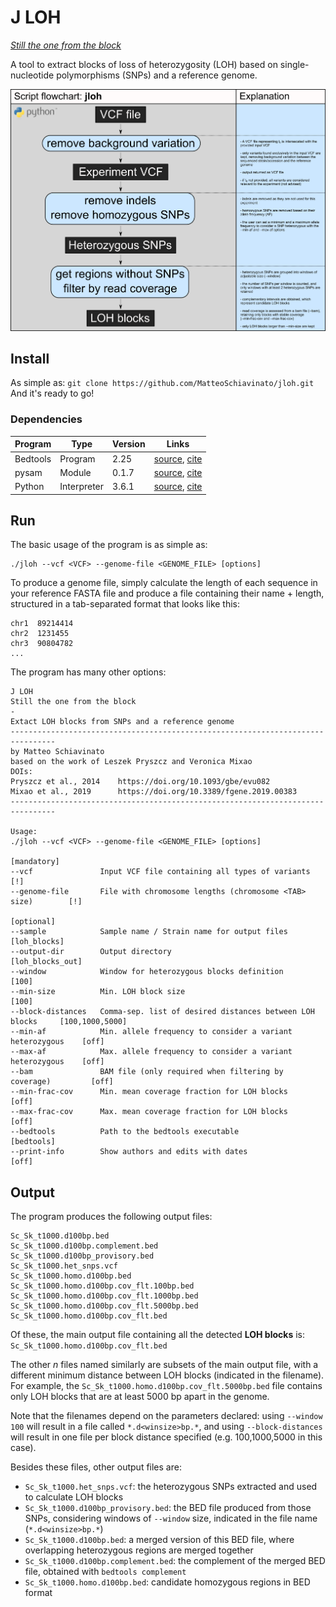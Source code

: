 # J LOH

*[Still the one from the block](https://www.youtube.com/watch?v=dly6p4Fu5TE)*

A tool to extract blocks of loss of heterozygosity (LOH) based on single-nucleotide polymorphisms (SNPs) and a reference genome.

![JLOH workflow](images/jloh_v1.png)

## Install

As simple as: `git clone https://github.com/MatteoSchiavinato/jloh.git`
And it's ready to go!

### Dependencies

| Program     | Type        | Version | Links      |
|-------------|-------------|---------|------------|
| Bedtools    | Program     | 2.25    | [source](https://bedtools.readthedocs.io/en/latest/), [cite](https://doi.org/10.1093/bioinformatics/btq033) |
| pysam       | Module      | 0.1.7   | [source](https://pypi.org/project/pysam/), [cite](https://github.com/pysam-developers/pysam) |
| Python      | Interpreter | 3.6.1   | [source](https://www.python.org/downloads/release/python-397/), [cite](http://citebay.com/how-to-cite/python/) |

## Run

The basic usage of the program is as simple as:

```
./jloh --vcf <VCF> --genome-file <GENOME_FILE> [options]
```

To produce a genome file, simply calculate the length of each sequence in your reference FASTA file and produce a file containing their name + length, structured in a tab-separated format that looks like this:

```
chr1  89214414
chr2  1231455
chr3  90804782
...
```

The program has many other options:

```
J LOH
Still the one from the block
-
Extact LOH blocks from SNPs and a reference genome
--------------------------------------------------------------------------------
by Matteo Schiavinato
based on the work of Leszek Pryszcz and Veronica Mixao
DOIs:
Pryszcz et al., 2014	https://doi.org/10.1093/gbe/evu082
Mixao et al., 2019		https://doi.org/10.3389/fgene.2019.00383
--------------------------------------------------------------------------------

Usage:
./jloh --vcf <VCF> --genome-file <GENOME_FILE> [options]

[mandatory]
--vcf               Input VCF file containing all types of variants             [!]
--genome-file       File with chromosome lengths (chromosome <TAB> size)        [!]

[optional]
--sample            Sample name / Strain name for output files                  [loh_blocks]
--output-dir        Output directory                                            [loh_blocks_out]
--window            Window for heterozygous blocks definition                   [100]
--min-size          Min. LOH block size                                         [100]
--block-distances   Comma-sep. list of desired distances between LOH blocks     [100,1000,5000]
--min-af            Min. allele frequency to consider a variant heterozygous    [off]
--max-af            Max. allele frequency to consider a variant heterozygous    [off]
--bam               BAM file (only required when filtering by coverage)         [off]
--min-frac-cov      Min. mean coverage fraction for LOH blocks                  [off]
--max-frac-cov      Max. mean coverage fraction for LOH blocks                  [off]
--bedtools          Path to the bedtools executable                             [bedtools]
--print-info        Show authors and edits with dates                           [off]
```

## Output

The program produces the following output files:

```
Sc_Sk_t1000.d100bp.bed
Sc_Sk_t1000.d100bp.complement.bed
Sc_Sk_t1000.d100bp_provisory.bed
Sc_Sk_t1000.het_snps.vcf
Sc_Sk_t1000.homo.d100bp.bed
Sc_Sk_t1000.homo.d100bp.cov_flt.100bp.bed
Sc_Sk_t1000.homo.d100bp.cov_flt.1000bp.bed
Sc_Sk_t1000.homo.d100bp.cov_flt.5000bp.bed
Sc_Sk_t1000.homo.d100bp.cov_flt.bed
```

Of these, the main output file containing all the detected **LOH blocks** is: `Sc_Sk_t1000.homo.d100bp.cov_flt.bed`

The other *n* files named similarly are subsets of the main output file, with a different minimum distance between LOH blocks (indicated in the filename). For example, the `Sc_Sk_t1000.homo.d100bp.cov_flt.5000bp.bed` file contains only LOH blocks that are at least 5000 bp apart in the genome.

Note that the filenames depend on the parameters declared: using `--window 100` will result in a file called `*.d<winsize>bp.*`, and using `--block-distances` will result in one file per block distance specified (e.g. 100,1000,5000 in this case).

Besides these files, other output files are:

- `Sc_Sk_t1000.het_snps.vcf`: the heterozygous SNPs extracted and used to calculate LOH blocks
- `Sc_Sk_t1000.d100bp_provisory.bed`: the BED file produced from those SNPs, considering windows of `--window` size, indicated in the file name (`*.d<winsize>bp.*`)
- `Sc_Sk_t1000.d100bp.bed`: a merged version of this BED file, where overlapping heterozygous regions are merged together
- `Sc_Sk_t1000.d100bp.complement.bed`: the complement of the merged BED file, obtained with `bedtools complement`
- `Sc_Sk_t1000.homo.d100bp.bed`: candidate homozygous regions in BED format
